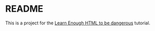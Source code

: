 README
=============

This is a project for the [Learn Enough HTML to be dangerous](http://www.learnenough.com) tutorial.
